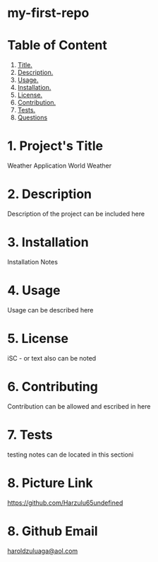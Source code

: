 # my-first-repo

# Table of Content

1. [ Title. ](#title)
 2. [ Description. ](#desc)
 3. [ Usage. ](#usage)
 4. [ Installation. ](#install)
 5. [ License. ](#license)
 6. [ Contribution. ](#contrib)
 7. [ Tests. ](#tests)
 8. [ Questions](#questions)

 <a name=title></a>
# 1. Project's Title

Weather Application  World Weather

 <a name=desc></a>
# 2. Description

Description of the project can be included here

 <a name=install></a>
# 3. Installation


Installation Notes

 <a name=usage></a>
# 4. Usage


Usage can be described here

 <a name=licenset></a>
# 5. License


iSC - or text also can be noted

 <a name=contrib></a>
# 6. Contributing


Contribution can be allowed and escribed in here

 <a name=tests></a>
# 7. Tests


testing notes can de located in this sectioni

 <a name=questions></a>
# 8. Picture Link


https://github.com/Harzulu65undefined



 <a name=questions></a>
# 8. Github Email


haroldzuluaga@aol.com



